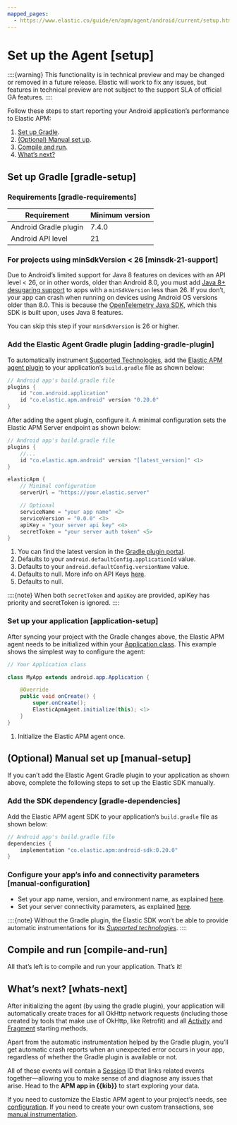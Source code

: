 ```yaml
---
mapped_pages:
  - https://www.elastic.co/guide/en/apm/agent/android/current/setup.html
---
```


# Set up the Agent [setup]

::::{warning}
This functionality is in technical preview and may be changed or removed in a future release. Elastic will work to fix any issues, but features in technical preview are not subject to the support SLA of official GA features.
::::


Follow these steps to start reporting your Android application’s performance to Elastic APM:

1. [Set up Gradle](#gradle-setup).
2. [(Optional) Manual set up](#manual-setup).
3. [Compile and run](#compile-and-run).
4. [What’s next?](#whats-next)


## Set up Gradle [gradle-setup]


### Requirements [gradle-requirements]

| Requirement | Minimum version |
| --- | --- |
| Android Gradle plugin | 7.4.0 |
| Android API level | 21 |


### For projects using minSdkVersion < 26 [minsdk-21-support]

Due to Android’s limited support for Java 8 features on devices with an API level < 26, or in other words, older than Android 8.0, you must add [Java 8+ desugaring support](https://developer.android.com/studio/write/java8-support#library-desugaring) to apps with a `minSdkVersion` less than 26. If you don’t, your app can crash when running on devices using Android OS versions older than 8.0. This is because the [OpenTelemetry Java SDK](https://github.com/open-telemetry/opentelemetry-java), which this SDK is built upon, uses Java 8 features.

You can skip this step if your `minSdkVersion` is 26 or higher.


### Add the Elastic Agent Gradle plugin [adding-gradle-plugin]

To automatically instrument [Supported Technologies](/reference/supported-technologies.md), add the [Elastic APM agent plugin](https://plugins.gradle.org/plugin/co.elastic.apm.android/0.20.0) to your application’s `build.gradle` file as shown below:

```groovy
// Android app's build.gradle file
plugins {
    id "com.android.application"
    id "co.elastic.apm.android" version "0.20.0"
}
```

After adding the agent plugin, configure it. A minimal configuration sets the Elastic APM Server endpoint as shown below:

```groovy
// Android app's build.gradle file
plugins {
    //...
    id "co.elastic.apm.android" version "[latest_version]" <1>
}

elasticApm {
    // Minimal configuration
    serverUrl = "https://your.elastic.server"

    // Optional
    serviceName = "your app name" <2>
    serviceVersion = "0.0.0" <3>
    apiKey = "your server api key" <4>
    secretToken = "your server auth token" <5>
}
```

1. You can find the latest version in the [Gradle plugin portal](https://plugins.gradle.org/plugin/co.elastic.apm.android).
2. Defaults to your `android.defaultConfig.applicationId` value.
3. Defaults to your `android.defaultConfig.versionName` value.
4. Defaults to null. More info on API Keys [here](https://www.elastic.co/docs/api/doc/elasticsearch/operation/operation-security-create-api-key).
5. Defaults to null.


::::{note}
When both `secretToken` and `apiKey` are provided, apiKey has priority and secretToken is ignored.
::::



### Set up your application [application-setup]

After syncing your project with the Gradle changes above, the Elastic APM agent needs to be initialized within your [Application class](https://developer.android.com/reference/android/app/Application). This example shows the simplest way to configure the agent:

```java
// Your Application class

class MyApp extends android.app.Application {

    @Override
    public void onCreate() {
        super.onCreate();
        ElasticApmAgent.initialize(this); <1>
    }
}
```

1. Initialize the Elastic APM agent once.



## (Optional) Manual set up [manual-setup]

If you can’t add the Elastic Agent Gradle plugin to your application as shown above, complete the following steps to set up the Elastic SDK manually.


### Add the SDK dependency [gradle-dependencies]

Add the Elastic APM agent SDK to your application’s `build.gradle` file as shown below:

```groovy
// Android app's build.gradle file
dependencies {
    implementation "co.elastic.apm:android-sdk:0.20.0"
}
```


### Configure your app’s info and connectivity parameters [manual-configuration]

* Set your app name, version, and environment name, as explained [here](/reference/configuration.md#app-id-configuration).
* Set your server connectivity parameters, as explained [here](/reference/configuration.md#app-server-connectivity).

::::{note}
Without the Gradle plugin, the Elastic SDK won’t be able to provide automatic instrumentations for its [*Supported technologies*](/reference/supported-technologies.md).
::::



## Compile and run [compile-and-run]

All that’s left is to compile and run your application. That’s it!


## What’s next? [whats-next]

After initializing the agent (by using the gradle plugin), your application will automatically create traces for all OkHttp network requests (including those created by tools that make use of OkHttp, like Retrofit) and all [Activity](https://developer.android.com/reference/android/app/Activity) and [Fragment](https://developer.android.com/reference/androidx/fragment/app/Fragment) starting methods.

Apart from the automatic instrumentation helped by the Gradle plugin, you’ll get automatic crash reports when an unexpected error occurs in your app, regardless of whether the Gradle plugin is available or not.

All of these events will contain a [Session](https://opentelemetry.io/docs/specs/semconv/general/session/) ID that links related events together—allowing you to make sense of and diagnose any issues that arise. Head to the **APM app in {{kib}}** to start exploring your data.

If you need to customize the Elastic APM agent to your project’s needs, see [configuration](/reference/configuration.md). If you need to create your own custom transactions, see [manual instrumentation](/reference/manual-instrumentation.md).
